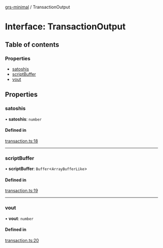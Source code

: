 [grs-minimal](../README.md) / TransactionOutput

# Interface: TransactionOutput

## Table of contents

### Properties

- [satoshis](TransactionOutput.md#satoshis)
- [scriptBuffer](TransactionOutput.md#scriptbuffer)
- [vout](TransactionOutput.md#vout)

## Properties

### satoshis

• **satoshis**: `number`

#### Defined in

[transaction.ts:18](https://github.com/samooth/grs-minimal/blob/master/src/transaction.ts#L18)

___

### scriptBuffer

• **scriptBuffer**: `Buffer`\<`ArrayBufferLike`\>

#### Defined in

[transaction.ts:19](https://github.com/samooth/grs-minimal/blob/master/src/transaction.ts#L19)

___

### vout

• **vout**: `number`

#### Defined in

[transaction.ts:20](https://github.com/samooth/grs-minimal/blob/master/src/transaction.ts#L20)

